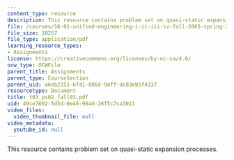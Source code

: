 ```yaml
---
content_type: resource
description: This resource contains problem set on quasi-static expansion processes.
file: /courses/16-01-unified-engineering-i-ii-iii-iv-fall-2005-spring-2006/49ce76025d5d0e46964d26f5c7ca3011_t03_ps02_fall03.pdf
file_size: 10257
file_type: application/pdf
learning_resource_types:
- Assignments
license: https://creativecommons.org/licenses/by-nc-sa/4.0/
ocw_type: OCWFile
parent_title: Assignments
parent_type: CourseSection
parent_uid: a6eb2151-6f41-806d-94ff-dc83eb5f4337
resourcetype: Document
title: t03_ps02_fall03.pdf
uid: 49ce7602-5d5d-0e46-964d-26f5c7ca3011
video_files:
  video_thumbnail_file: null
video_metadata:
  youtube_id: null
---
```

This resource contains problem set on quasi-static expansion processes.